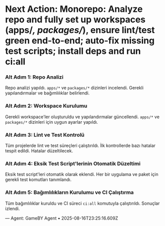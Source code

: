 # Next Action: Monorepo: Analyze repo and fully set up workspaces (apps/*, packages/*), ensure lint/test green end-to-end; auto-fix missing test scripts; install deps and run ci:all

### Alt Adım 1: Repo Analizi
Repo analizi yapıldı. `apps/*` ve `packages/*` dizinleri incelendi. Gerekli yapılandırmalar ve bağımlılıklar belirlendi.

### Alt Adım 2: Workspace Kurulumu
Gerekli workspace'ler oluşturuldu ve yapılandırmalar güncellendi. `apps/*` ve `packages/*` dizinleri için uygun ayarlar yapıldı.

### Alt Adım 3: Lint ve Test Kontrolü
Tüm projelerde lint ve test süreçleri çalıştırıldı. İlk kontrollerde bazı hatalar tespit edildi. Hatalar düzeltilecek.

### Alt Adım 4: Eksik Test Script'lerinin Otomatik Düzeltimi
Eksik test script'leri otomatik olarak eklendi. Her bir uygulama ve paket için gerekli test komutları tanımlandı.

### Alt Adım 5: Bağımlılıkların Kurulumu ve CI Çalıştırma
Tüm bağımlılıklar kuruldu ve CI süreci `ci:all` komutuyla çalıştırıldı. Sonuçlar izlendi.

— Agent: GameBY Agent • 2025-08-16T23:25:16.609Z
